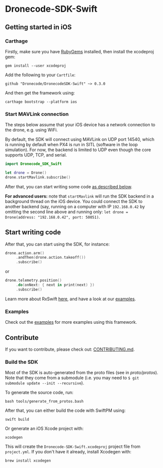 # Dronecode-SDK-Swift

## Getting started in iOS

### Carthage

Firstly, make sure you have [RubyGems](https://rubygems.org/pages/download) installed, then install the xcodeproj gem:

```
gem install --user xcodeproj
```

Add the following to your `Cartfile`:

```shell
github "Dronecode/DronecodeSDK-Swift" ~> 0.3.0
```

And then get the framework using:

```shell
carthage bootstrap --platform ios
```

### Start MAVLink connection

The steps below assume that your iOS device has a network connection to the drone, e.g. using WiFi.

By default, the SDK will connect using MAVLink on UDP port 14540, which is running by default when PX4 is run in SITL (software in the loop simulation).
For now, the backend is limited to UDP even though the core supports UDP, TCP, and serial.

```swift
import Dronecode_SDK_Swift

let drone = Drone()
drone.startMavlink.subscribe()
```

After that, you can start writing some code [as described below](#start-writing-code).

__For advanced users:__ note that `startMavlink` will run the SDK backend in a background thread on the iOS device. You could connect the SDK to another backend (say, running on a computer with IP `192.168.0.42` by omitting the second line above and running only: `let drone = Drone(address: "192.168.0.42", port: 50051)`.

## Start writing code
After that, you can start using the SDK, for instance:

```swift
drone.action.arm()
     .andThen(drone.action.takeoff())
     .subscribe()
```

or

```swift
drone.telemetry.position()
     .do(onNext: { next in print(next) })
     .subscribe()
```

Learn more about RxSwift [here](https://github.com/ReactiveX/RxSwift), and have a look at our [examples](#examples).

### Examples

Check out the [examples](https://github.com/Dronecode/DronecodeSDK-Swift-Example) for more examples using this framework.

## Contribute

If you want to contribute, please check out: [CONTRIBUTING.md](https://github.com/Dronecode/DronecodeSDK-Swift/blob/master/CONTRIBUTING.md).

### Build the SDK

Most of the SDK is auto-generated from the proto files (see in _proto/protos_). Note that they come from a submodule (i.e. you may need to `$ git submodule update --init --recursive`).

To generate the source code, run:

```shell
bash tools/generate_from_protos.bash
```

After that, you can either build the code with SwiftPM using:

```shell
swift build
```

Or generate an iOS Xcode project with:

```shell
xcodegen
```

This will create the `Dronecode-SDK-Swift.xcodeproj` project file from `project.yml`. If you don't have it already, install Xcodegen with:

```shell
brew install xcodegen
```
